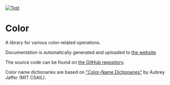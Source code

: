[![Test](https://github.com/Lakuna/color/actions/workflows/test.yml/badge.svg)](https://github.com/Lakuna/color/actions/workflows/test.yml)

# Color

A library for various color-related operations.

Documentation is automatically generated and uploaded to [the website](https://color.lakuna.pw/).

The source code can be found on [the GitHub repository](https://github.com/Lakuna/color).

Color name dictionaries are based on ["Color-Name Dictionaries"](https://people.csail.mit.edu/jaffer/Color/Dictionaries) by Aubrey Jaffer (MIT CSAIL).
